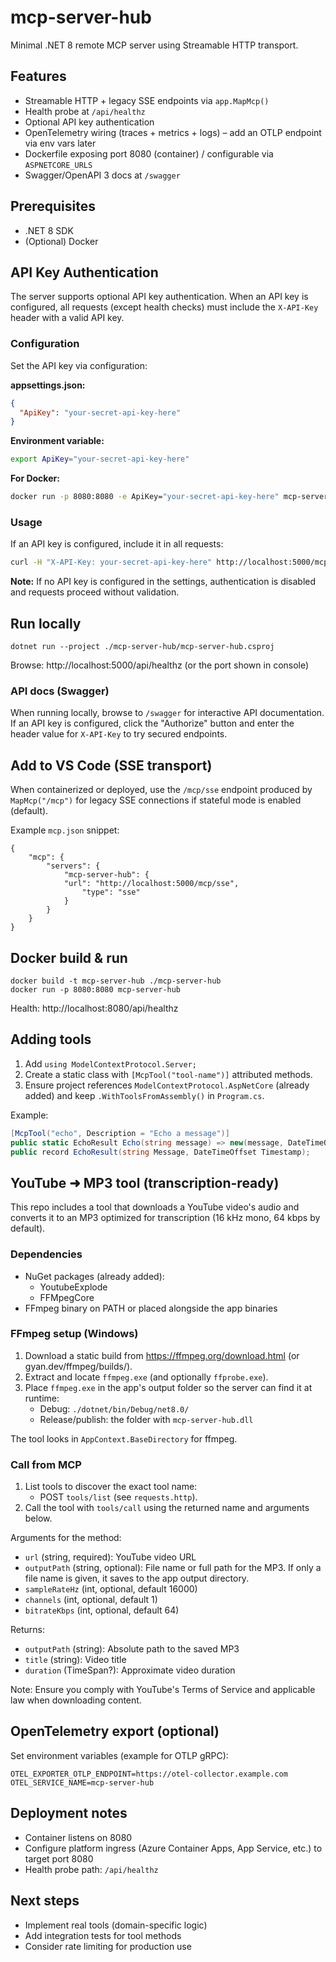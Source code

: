 # mcp-server-hub

Minimal .NET 8 remote MCP server using Streamable HTTP transport.

## Features
- Streamable HTTP + legacy SSE endpoints via `app.MapMcp()`
- Health probe at `/api/healthz`
- Optional API key authentication
- OpenTelemetry wiring (traces + metrics + logs) – add an OTLP endpoint via env vars later
- Dockerfile exposing port 8080 (container) / configurable via `ASPNETCORE_URLS`
 - Swagger/OpenAPI 3 docs at `/swagger`

## Prerequisites
- .NET 8 SDK
- (Optional) Docker

## API Key Authentication

The server supports optional API key authentication. When an API key is configured, all requests (except health checks) must include the `X-API-Key` header with a valid API key.

### Configuration

Set the API key via configuration:

**appsettings.json:**
```json
{
  "ApiKey": "your-secret-api-key-here"
}
```

**Environment variable:**
```bash
export ApiKey="your-secret-api-key-here"
```

**For Docker:**
```bash
docker run -p 8080:8080 -e ApiKey="your-secret-api-key-here" mcp-server-hub
```

### Usage

If an API key is configured, include it in all requests:

```bash
curl -H "X-API-Key: your-secret-api-key-here" http://localhost:5000/mcp/sse
```

**Note:** If no API key is configured in the settings, authentication is disabled and requests proceed without validation.

## Run locally
```
dotnet run --project ./mcp-server-hub/mcp-server-hub.csproj
```
Browse: http://localhost:5000/api/healthz (or the port shown in console)

### API docs (Swagger)
When running locally, browse to `/swagger` for interactive API documentation.
If an API key is configured, click the "Authorize" button and enter the header value for `X-API-Key` to try secured endpoints.

## Add to VS Code (SSE transport)
When containerized or deployed, use the `/mcp/sse` endpoint produced by `MapMcp("/mcp")` for legacy SSE connections if stateful mode is enabled (default).

Example `mcp.json` snippet:
```
{
	"mcp": {
		"servers": {
			"mcp-server-hub": {
			"url": "http://localhost:5000/mcp/sse",
				"type": "sse"
			}
		}
	}
}
```

## Docker build & run
```
docker build -t mcp-server-hub ./mcp-server-hub
docker run -p 8080:8080 mcp-server-hub
```
Health: http://localhost:8080/api/healthz

## Adding tools
1. Add `using ModelContextProtocol.Server;`
2. Create a static class with `[McpTool("tool-name")]` attributed methods.
3. Ensure project references `ModelContextProtocol.AspNetCore` (already added) and keep `.WithToolsFromAssembly()` in `Program.cs`.

Example:
```csharp
[McpTool("echo", Description = "Echo a message")] 
public static EchoResult Echo(string message) => new(message, DateTimeOffset.UtcNow);
public record EchoResult(string Message, DateTimeOffset Timestamp);
```

## YouTube ➜ MP3 tool (transcription-ready)

This repo includes a tool that downloads a YouTube video's audio and converts it to an MP3 optimized for transcription (16 kHz mono, 64 kbps by default).

### Dependencies
- NuGet packages (already added):
  - YoutubeExplode
  - FFMpegCore
- FFmpeg binary on PATH or placed alongside the app binaries

### FFmpeg setup (Windows)
1. Download a static build from https://ffmpeg.org/download.html (or gyan.dev/ffmpeg/builds/).
2. Extract and locate `ffmpeg.exe` (and optionally `ffprobe.exe`).
3. Place `ffmpeg.exe` in the app's output folder so the server can find it at runtime:
	- Debug: `./dotnet/bin/Debug/net8.0/`
	- Release/publish: the folder with `mcp-server-hub.dll`

The tool looks in `AppContext.BaseDirectory` for ffmpeg.

### Call from MCP
1. List tools to discover the exact tool name:
	- POST `tools/list` (see `requests.http`).
2. Call the tool with `tools/call` using the returned name and arguments below.

Arguments for the method:
- `url` (string, required): YouTube video URL
- `outputPath` (string, optional): File name or full path for the MP3. If only a file name is given, it saves to the app output directory.
- `sampleRateHz` (int, optional, default 16000)
- `channels` (int, optional, default 1)
- `bitrateKbps` (int, optional, default 64)

Returns:
- `outputPath` (string): Absolute path to the saved MP3
- `title` (string): Video title
- `duration` (TimeSpan?): Approximate video duration

Note: Ensure you comply with YouTube's Terms of Service and applicable law when downloading content.

## OpenTelemetry export (optional)
Set environment variables (example for OTLP gRPC):
```
OTEL_EXPORTER_OTLP_ENDPOINT=https://otel-collector.example.com
OTEL_SERVICE_NAME=mcp-server-hub
```

## Deployment notes
- Container listens on 8080
- Configure platform ingress (Azure Container Apps, App Service, etc.) to target port 8080
- Health probe path: `/api/healthz`

## Next steps
- Implement real tools (domain-specific logic)
- Add integration tests for tool methods
- Consider rate limiting for production use